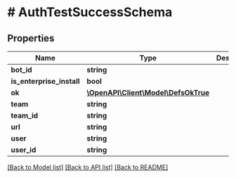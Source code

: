 # # AuthTestSuccessSchema

## Properties

Name | Type | Description | Notes
------------ | ------------- | ------------- | -------------
**bot_id** | **string** |  | [optional]
**is_enterprise_install** | **bool** |  | [optional]
**ok** | [**\OpenAPI\Client\Model\DefsOkTrue**](DefsOkTrue.md) |  |
**team** | **string** |  |
**team_id** | **string** |  |
**url** | **string** |  |
**user** | **string** |  |
**user_id** | **string** |  |

[[Back to Model list]](../../README.md#models) [[Back to API list]](../../README.md#endpoints) [[Back to README]](../../README.md)
